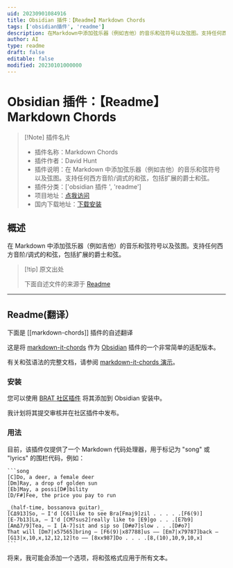 ```yaml
---
uid: 20230901084916
title: Obsidian 插件：【Readme】Markdown Chords
tags: ['obsidian插件', 'readme']
description: 在Markdown中添加弦乐器（例如吉他）的音乐和弦符号以及弦图。支持任何西方音阶/调式的和弦，包括扩展的爵士和弦。
author: AI
type: readme
draft: false
editable: false
modified: 20230101000000
---
```


# Obsidian 插件：【Readme】Markdown Chords

> [!Note] 插件名片
> - 插件名称：Markdown Chords
> - 插件作者：David Hunt
> - 插件说明：在 Markdown 中添加弦乐器（例如吉他）的音乐和弦符号以及弦图。支持任何西方音阶/调式的和弦，包括扩展的爵士和弦。
> - 插件分类：['obsidian 插件 ', 'readme']
> - 项目地址：[点我访问](https://github.com/dnotes/obsidian-markdown-chords)
> - 国内下载地址：[下载安装](https://pkmer.cn/products/plugin/pluginMarket/?markdown-chords)

## 概述

在 Markdown 中添加弦乐器（例如吉他）的音乐和弦符号以及弦图。支持任何西方音阶/调式的和弦，包括扩展的爵士和弦。

> [!tip] 原文出处
>
>下面自述文件的来源于 [Readme](https://ghproxy.net/https://raw.githubusercontent.com/dnotes/obsidian-markdown-chords/main/README.md)

---

## Readme(翻译）

下面是 [[markdown-chords]] 插件的自述翻译

这是将 [markdown-it-chords] 作为 [Obsidian] 插件的一个非常简单的适配版本。

有关和弦语法的完整文档，请参阅 [markdown-it-chords 演示]。

[markdown-it-chords]: <https://github.com/dnotes/markdown-it-chords>
[Obsidian]: <https://obsidian.md>
[markdown-it-chords 演示]: <https://dnotes.github.io/markdown-it-chords/>

### 安装

您可以使用 [BRAT 社区插件] 将其添加到 Obsidian 安装中。

我计划将其提交审核并在社区插件中发布。

[BRAT 社区插件]: <https://github.com/TfTHacker/obsidian42-brat>

### 用法

目前，该插件仅提供了一个 Markdown 代码处理器，用于标记为 "song" 或 "lyrics" 的围栏代码，例如：

	```song
	[C]Do, a deer, a female deer
	[Dm]Ray, a drop of golden sun
	[Eb]May, a possi[D#]bility
	[D/F#]Fee, the price you pay to run

	_(half-time, bossanova guitar)_
	[CΔ913]So, — I'd [C6]like to see Bra[Fmaj9]zil . . . . .[F6(9)]
	[E-7b13]La, — I'd [CM7sus2]really like to [E9]go . . .[E7b9]
	[AmΔ7/9]Tea, — I [A-7]sit and sip so [D#ø7]slow . . .[D#o7]
	That will [Dm7|x57565]bring — [F6(9)|x87788]us —— [Em7|x79787]back — [G13|x,10,x,12,12,12]to —— [8xx987]Do . . . .[8,(10),10,9,10,x]
	```

将来，我可能会添加一个选项，将和弦格式应用于所有文本。
